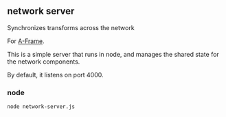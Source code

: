 ## network server

Synchronizes transforms across the network

For [A-Frame](https://aframe.io).

This is a simple server that runs in node, and manages the shared state for the 
network components.

By default, it listens on port 4000.

### node 

```sh
node network-server.js
```
